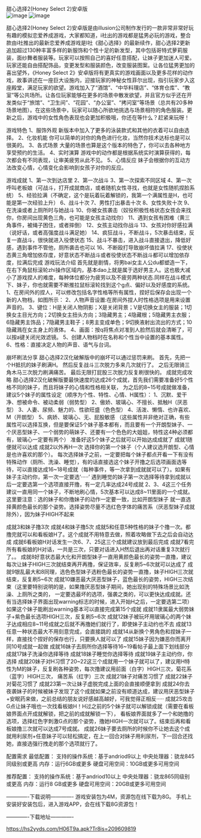 甜心选择2(Honey Select 2)安卓版    
![image](https://github.com/tre6t45654/hs2_andriod/assets/105280822/02d39898-5c4a-4134-8f11-23c69936a47b)
![image](https://github.com/tre6t45654/hs2_andriod/assets/105280822/27da87d8-6634-4444-9179-c1e0b2062163)

甜心选择2(Honey Select 2)安卓版是由illusion公司制作发行的一款非常非常好玩有趣的模拟恋爱养成游戏，大家都知道，i社出的游戏都是猛男必玩的游戏，整合款由i社推出的最新恋爱养成游戏是I社《甜心选择》的最新续作，甜心选择2更新追加超过130种丰富多样的新服饰和个性十足的新发型，其中包括哥特式萝莉服装，面纱舞者服装等。玩家可以按照自己的喜好任意搭配，让妹子更加迷人可爱。玩家还能自由搭配饰品，变更发型和服装颜色，改变服装图案。让各位猛男更加的喜出望外，《Honey Select 2》安卓版将有更真实的游戏画面以及更多花样的动作戏，故事讲述在一座巨大设施内，迎接玩家的神秘女性菲尔出现，指引玩家步入这座殿堂，满足玩家的欲望。游戏加入了“酒馆”、“中华料理店”、“体育仓库”、“教室”等公共场所。让各位玩家能够在更多的场景中散发欲望，并且官方似乎还在开发类似于“旅馆”、“卫生间”、“花园”、“办公室”、“拷问室”等场景（总共有20多种场景地图）。在这些场景中，玩家可以随心所欲地挑选与场景相符的角色服装。更新之后，游戏中的女性角色表现也会更加积极哦，你还在等什么？赶紧来玩呀！

游戏特色
1、服饰外观
新版本中加入了更多的泳装款式和其他的衣着可以自由选择。
2、化妆机能
你可以简单的对你的角色进行化妆，当然你技术达标也是可以很美的。
3、各式场景
大量的场景也算是这个版本的特色了，你可以去各种地方享受预约的生活。
4、实时演算
游戏中的动作都是根据系统实时演算获得的，每次都会有不同表现，让审美疲劳从此不见。
5、心情反应
妹子会根据你的互动方法改变心情，心情变化会影响到女孩子对你的反应。

游戏成就
1、第一次到达店里
2、第一次战斗
3、第一次探索不同区域
4、第一次呼叫老板娘（可战斗，打开成就商店，或者随机女性寻找，也就是女性随机捏脸系统）
5、经验拉满（不确定，这个是玩着玩着解锁的，我第一个满属性是H，也可能是第一次经验上升）
6、战斗十次
7、男性打出暴击十次
8、女性失败十次
9、在洗澡或者上厕所时与她战斗
10、你被女孩袭击（奴役积极性格状态女孩会来找你，你房间出现黄色三角，也可能是女孩主动找你）
11、遇到女孩有困难（黄三角事件，被绳子困住，或者摔倒）
12、女孩主动找你战斗
13、女孩对你好感拉满（说好话，或者高强度战斗满足她）
14、疯狂战斗，不断战斗，5次暴击结束，反复一直战斗，很快就进入役使状态
15、战斗不暴击，进入战斗直接退出，降低好感，遇到事件不管他，厕所袭击也可以
16、不断殴打导致崩坏值拉满
17、役使状态黄三角增加依存度，好意状态不断战斗或者役使状态不断战斗都可以增加依存度，拉满后完成
游戏玩法介绍
首先就是剧情，将男bai女主人公du都塑造一下，在右下角鼠标滚轮zhi操作区域内，基本dao上就是属于选好男主人。这也极大减小了游戏捏人的难度，每种体位都分为疲劳以及不疲劳两种状态.同样在战斗模式下、妹子，你也就需要不断推拉鼠标滚轮找到这个g点、偏好以及好感度的系统。
1、在房间外的捏人，可以修改包括名字性格等所有属性，捏好后保存会出现一个新的人物档，如图所示：
2、人物声音设置:在房间外捏人时性格选项是用来设置声音的。
3、键位：H是关闭人物阴影；X是关闭背景；V是切换女主的服装；1切换女主目光方向；2切换女主扭头方向；3隐藏男主；4隐藏根；5隐藏男主衣服；6隐藏男主饰品；7隐藏男主鞋子；8男主变成单色；9切换液射出流出的方式；10隐藏溅在女主身上的液体。
4、画面：按q将焦点对准到人脸然后就会清晰了，可以按a键关闭光效滤镜。
5、创建人物档时在名称和个性当中设置的基本属性。
6、性格：直接决定人物的声音、语气与台词。

崩坏刷法分享
甜心选择2汉化破解版中的崩坏可以通过惩罚来刷。
首先，先把一个H抵抗的妹子刷满H。
然后反复战斗三次脱力多来几次就行了。
之后无限骑三角木马三次脱力刷满痛苦。
最后无限打屁股三次脱力反复刷很快的。
成就完成攻略
甜心选择2汉化破解版要最快速度的达成26个成就，首先我们需要准备好5个性格不同的妹子，而且将妹子的心情和性格相关联，
为之后的8~15号成就做准备，建议5个妹子的属性设定（顺序为个性、特性、心情、H属性）：
1、沉默、爱干净、想被命令、被动柔弱（弱势型）
2、傲娇、玻璃心、不擅长、抵触H（厌恶型）
3、人妻、尿频、魅力的、性欲旺盛（色色型）
4、活泼、懒惰、也许喜欢、M（开朗型）
5、病娇、玻璃心、无、屁股敏感
（这些属性并非绝对正确，有些属性可以选择互换，但是要保证5个妹子基本都有，而且要有一个开朗型妹子、一个厌恶型妹子、一个弱势的萌妹子、还要有一个色色的大姐姐，特性这4种必须都有，玻璃心一定要有两个）
准备好这5个妹子之后就可以开始达成成就了
成就1随便就可以达成
成就2以外再H一次
选择你的第一个妹子（个人建议选开朗型、心情是也许喜欢的那个）。
每次选择妹子之前，一定要把每个妹子都点开看一下有没有特殊动作（厕所、洗澡、睡觉），有的话直接选这个妹子开撸之后选项画面选等待，可以直接达成16~18号成就（每种事件，等一次拿到成就就可以了）。如果有妹子主动约你，第一次一定要选‘·····’
遇到睡觉的妹子第一次选择等待拿到成就以后一定要选第一个选项直接开撸，有一定几率达成24号成就
2、3、4这三个任务建议一直用同一个妹子，不断地刷心情，5次基本可以达成8~11里面的一个成就。这里要注意：选的妹子和你撸妹子的动作一定要一致，比如开朗型妹子
就一直选择黄颜色最长的那个姿势。选择姿势尽量不选红色字体的痛苦系（厌恶型妹子成就除外），因为妹子HIGH不起来

成就3和妹子撸3次
成就4和妹子撸5次
成就5和任意5种性格的妹子个撸一次。都撸完就可以和看板娘H了。这个成就不用特意去做，照着攻略做下去之后会自动达成
成就6看板娘H对话发生一次6、7、25这三个成就建议放到最后完成
成就7看完所有看板娘的H对话，一共是三次，只要对话进入H然后退出再对话重复3次就行了。。
成就8好意状态最大化和开朗型妹子一直用黄颜色最长的姿势一直撸，建议每次让妹子HIGH三次就结束再开再撸，保证效率，反复刷5~6次就可以达成了
成就9银乱最大和8同理，选色色型妹子选粉色最长的姿势一直撸，妹子HIGH三次就结束，反复刷5~6次
成就10嫌恶最大厌恶型妹子，蓝色最长的姿势，HIGH三次结束（这里要特别说明的是，如果撸厌恶型妹子期间，她出现别的特殊场景比如洗澡、上厕所之类的，
一定要选最坏的选项，强袭之类的，可以更快达成成就。还有当选择妹子界面出现warning标志的时候，进入开始H之后，一定要选第二项）
如果这个妹子能刷出warning基本可以直接完成第15个成就
成就11隶属最大弱势妹子+紫色最长选项HIGH三次，反复刷5~6次
成就12妹子被玩坏用玻璃心的两个妹子达成相应8~11号成就之后就不再撸她们就行了，即使妹子主动约也不去
成就13任意一种状态最大不用刻意完成，会直接跳的
成就14从新换个男角色和捏妹子一样，直接找个捏好的保存也行，只要换人就可以了
成就15妹子因为嫌恶你而离开同10号成就一起做
成就16妹子去厕所你选择等待16~19看帖子最上面下划线部分
成就17妹子洗澡你选择等待
成就18妹子睡觉你选择等待
成就19妹子主动约你，你选择
成就20妹子对H习惯了20~22这三个成就用一个妹子就可以了，建议用H特性为M的妹子，反复刷各种姿势，每次撸建议用前面（白字）HIGH三次，菊花系（蓝字）HIGH三次，
痛苦系（红字）三次
成就21妹子对痛苦习惯了
成就22妹子对菊花习惯了
成就23第一次让妹子虚脱完成上面的会直接顺便拿到
成就24你去夜袭妹子的时候被妹子发现了这个成就如果之前没有顺道达成，建议用厌恶型妹子+安眠药来做，之前总结的朋友说好感越高越好，可我觉得正相反·····
成就25攻击G点让妹子哦也一次找看板娘H！H过之前的5个妹子就可以解锁成就（需要在看板娘界面点开成就解锁，把之前的成就解锁一下），
看板娘界面就多了一个和她撸的选项，选择红色字刺激G点的那个姿势，撸她HIGH一次就可以了。结束后再和看板娘撸三次就可以达成7号成就。
成就26妹子要去厕所的时候你不让她去这个成就用利尿剂+任意妹子可以轻松搞定，在上一回合对妹子用利尿剂，下一回合还找她，直接选强行拽走的那个选项就行了。

配置需求
最低配置：
支持的操作系统：基于andriod9以上
中央处理器：骁龙845同级别或更高
内存：运行6GB或更多
硬盘可用空间：10GB或更多可用空间

推荐配置：
支持的操作系统：基于andriod10以上
中央处理器：骁龙865同级别或更高
内存：运行8 GB或更多
硬盘可用空间：20GB或更多可用空间

————-下载说明————-
游戏安装包为4M，资源包在线下载为8G。
手机上安装好安装包后，进入游戏APP，会在线下载8G资源包！

————-下载地址————-

https://hs2yyds.com/H06T9a.apk?Tr8is=209609819
